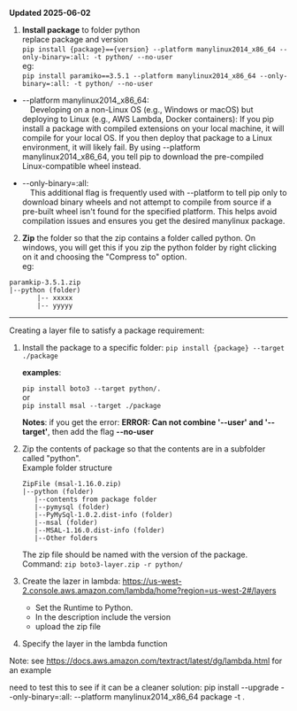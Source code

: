 **Updated 2025-06-02**

1. **Install package** to folder python  
replace package and version  
```pip install {package}=={version} --platform manylinux2014_x86_64 --only-binary=:all: -t python/ --no-user```  
eg:  
```pip install paramiko==3.5.1 --platform manylinux2014_x86_64 --only-binary=:all: -t python/ --no-user```

* --platform manylinux2014_x86_64:  
&emsp;Developing on a non-Linux OS (e.g., Windows or macOS) but deploying to Linux (e.g., AWS Lambda, Docker containers): If you pip install a package with compiled extensions on your local machine, it will compile for your local OS. If you then deploy that package to a Linux environment, it will likely fail. By using --platform manylinux2014_x86_64, you tell pip to download the pre-compiled Linux-compatible wheel instead.

* --only-binary=:all:  
&emsp;This additional flag is frequently used with --platform to tell pip only to download binary wheels and not attempt to compile from source if a pre-built wheel isn't found for the specified platform. This helps avoid compilation issues and ensures you get the desired manylinux package.

2. **Zip** the folder so that the zip contains a folder called python. On windows, you will get this if you zip the python folder by right clicking on it and choosing the "Compress to" option.  
eg:  
```
paramkip-3.5.1.zip
|--python (folder)  
       |-- xxxxx
       |-- yyyyy
```



-----

Creating a layer file to satisfy a package requirement:

1. Install the package to a specific folder:
    ```pip install {package} --target ./package ```
    
    **examples**: 
    
    ```pip install boto3 --target python/. ```  
   or  
    ```pip install msal --target ./package ```
   

   **Notes**: if you get the error: **ERROR: Can not combine '--user' and '--target'**, then add the flag **--no-user**
      
3. Zip the contents of package so that the contents are in a subfolder called "python".  
   Example folder structure
    ```
    ZipFile (msal-1.16.0.zip)
    |--python (folder)
       |--contents from package folder
       |--pymysql (folder)
       |--PyMySql-1.0.2.dist-info (folder)
       |--msal (folder)
       |--MSAL-1.16.0.dist-info (folder)
       |--Other folders
    ```
    The zip file should be named with the version of the package.
    Command: ```zip boto3-layer.zip -r python/```

4. Create the lazer in lambda: https://us-west-2.console.aws.amazon.com/lambda/home?region=us-west-2#/layers
    * Set the Runtime to Python.
    * In the description include the version
    * upload the zip file
5. Specify the layer in the lambda function


Note: see https://docs.aws.amazon.com/textract/latest/dg/lambda.html for an example


need to test this to see if it can be a cleaner solution: pip install --upgrade --only-binary=:all: --platform manylinux2014_x86_64 package -t .
